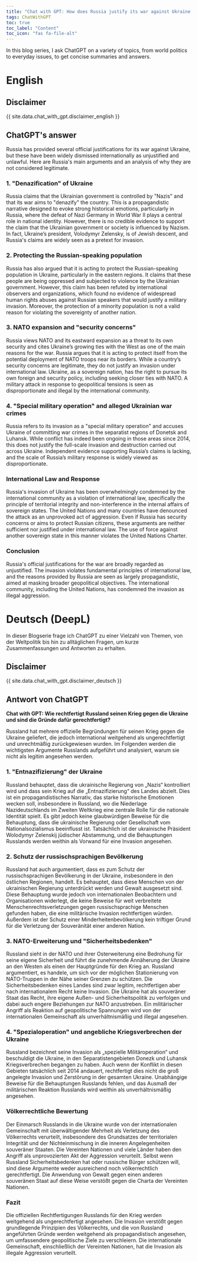 ```yaml
---
title: "Chat with GPT: How does Russia justify its war against Ukraine and are the reasons justified?"
tags: ChatWithGPT
toc: true
toc_label: "Content"
toc_icon: "fas fa-file-alt"
---
```


In this blog series, I ask ChatGPT on a variety of topics, from world politics to everyday issues, to get concise summaries and answers.

# English

## Disclaimer
{{ site.data.chat_with_gpt.disclaimer_english }}


## ChatGPT's answer
Russia has provided several official justifications for its war against Ukraine, but these have been widely dismissed internationally as unjustified and unlawful. Here are Russia's main arguments and an analysis of why they are not considered legitimate.


### 1. "Denazification" of Ukraine
Russia claims that the Ukrainian government is controlled by "Nazis" and that its war aims to "denazify" the country. This is a propagandistic narrative designed to evoke strong historical emotions, particularly in Russia, where the defeat of Nazi Germany in World War II plays a central role in national identity. However, there is no credible evidence to support the claim that the Ukrainian government or society is influenced by Nazism. In fact, Ukraine’s president, Volodymyr Zelensky, is of Jewish descent, and Russia's claims are widely seen as a pretext for invasion.


### 2. Protecting the Russian-speaking population
Russia has also argued that it is acting to protect the Russian-speaking population in Ukraine, particularly in the eastern regions. It claims that these people are being oppressed and subjected to violence by the Ukrainian government. However, this claim has been refuted by international observers and organizations, which found no evidence of widespread human rights abuses against Russian speakers that would justify a military invasion. Moreover, the protection of a minority population is not a valid reason for violating the sovereignty of another nation.


### 3. NATO expansion and "security concerns"
Russia views NATO and its eastward expansion as a threat to its own security and cites Ukraine’s growing ties with the West as one of the main reasons for the war. Russia argues that it is acting to protect itself from the potential deployment of NATO troops near its borders. While a country’s security concerns are legitimate, they do not justify an invasion under international law. Ukraine, as a sovereign nation, has the right to pursue its own foreign and security policy, including seeking closer ties with NATO. A military attack in response to geopolitical tensions is seen as disproportionate and illegal by the international community.


### 4. "Special military operation" and alleged Ukrainian war crimes
Russia refers to its invasion as a "special military operation" and accuses Ukraine of committing war crimes in the separatist regions of Donetsk and Luhansk. While conflict has indeed been ongoing in those areas since 2014, this does not justify the full-scale invasion and destruction carried out across Ukraine. Independent evidence supporting Russia’s claims is lacking, and the scale of Russia’s military response is widely viewed as disproportionate.


### International Law and Response
Russia's invasion of Ukraine has been overwhelmingly condemned by the international community as a violation of international law, specifically the principle of territorial integrity and non-interference in the internal affairs of sovereign states. The United Nations and many countries have denounced the attack as an unprovoked act of aggression. Even if Russia has security concerns or aims to protect Russian citizens, these arguments are neither sufficient nor justified under international law. The use of force against another sovereign state in this manner violates the United Nations Charter.


### Conclusion
Russia's official justifications for the war are broadly regarded as unjustified. The invasion violates fundamental principles of international law, and the reasons provided by Russia are seen as largely propagandistic, aimed at masking broader geopolitical objectives. The international community, including the United Nations, has condemned the invasion as illegal aggression.


# Deutsch (DeepL)
In dieser Blogserie frage ich ChatGPT zu einer Vielzahl von Themen, von der Weltpolitik bis hin zu alltäglichen Fragen, um kurze Zusammenfassungen und Antworten zu erhalten.

## Disclaimer
{{ site.data.chat_with_gpt.disclaimer_deutsch }}


## Antwort von ChatGPT
**Chat with GPT: Wie rechtfertigt Russland seinen Krieg gegen die Ukraine und sind die Gründe dafür gerechtfertigt?**

Russland hat mehrere offizielle Begründungen für seinen Krieg gegen die Ukraine geliefert, die jedoch international weitgehend als ungerechtfertigt und unrechtmäßig zurückgewiesen wurden. Im Folgenden werden die wichtigsten Argumente Russlands aufgeführt und analysiert, warum sie nicht als legitim angesehen werden.


### 1. "Entnazifizierung" der Ukraine
Russland behauptet, dass die ukrainische Regierung von „Nazis“ kontrolliert wird und dass sein Krieg auf die „Entnazifizierung“ des Landes abzielt. Dies ist ein propagandistisches Narrativ, das starke historische Emotionen wecken soll, insbesondere in Russland, wo die Niederlage Nazideutschlands im Zweiten Weltkrieg eine zentrale Rolle für die nationale Identität spielt. Es gibt jedoch keine glaubwürdigen Beweise für die Behauptung, dass die ukrainische Regierung oder Gesellschaft vom Nationalsozialismus beeinflusst ist. Tatsächlich ist der ukrainische Präsident Wolodymyr Zelenskij jüdischer Abstammung, und die Behauptungen Russlands werden weithin als Vorwand für eine Invasion angesehen.


### 2. Schutz der russischsprachigen Bevölkerung
Russland hat auch argumentiert, dass es zum Schutz der russischsprachigen Bevölkerung in der Ukraine, insbesondere in den östlichen Regionen, handelt. Es behauptet, dass diese Menschen von der ukrainischen Regierung unterdrückt werden und Gewalt ausgesetzt sind. Diese Behauptung wurde jedoch von internationalen Beobachtern und Organisationen widerlegt, die keine Beweise für weit verbreitete Menschenrechtsverletzungen gegen russischsprachige Menschen gefunden haben, die eine militärische Invasion rechtfertigen würden. Außerdem ist der Schutz einer Minderheitenbevölkerung kein triftiger Grund für die Verletzung der Souveränität einer anderen Nation.


### 3. NATO-Erweiterung und "Sicherheitsbedenken"
Russland sieht in der NATO und ihrer Osterweiterung eine Bedrohung für seine eigene Sicherheit und führt die zunehmende Annäherung der Ukraine an den Westen als einen der Hauptgründe für den Krieg an. Russland argumentiert, es handele, um sich vor der möglichen Stationierung von NATO-Truppen in der Nähe seiner Grenzen zu schützen. Die Sicherheitsbedenken eines Landes sind zwar legitim, rechtfertigen aber nach internationalem Recht keine Invasion. Die Ukraine hat als souveräner Staat das Recht, ihre eigene Außen- und Sicherheitspolitik zu verfolgen und dabei auch engere Beziehungen zur NATO anzustreben. Ein militärischer Angriff als Reaktion auf geopolitische Spannungen wird von der internationalen Gemeinschaft als unverhältnismäßig und illegal angesehen.


### 4. "Spezialoperation" und angebliche Kriegsverbrechen der Ukraine
Russland bezeichnet seine Invasion als „spezielle Militäroperation“ und beschuldigt die Ukraine, in den Separatistengebieten Donezk und Luhansk Kriegsverbrechen begangen zu haben. Auch wenn der Konflikt in diesen Gebieten tatsächlich seit 2014 andauert, rechtfertigt dies nicht die groß angelegte Invasion und Zerstörung in der gesamten Ukraine. Unabhängige Beweise für die Behauptungen Russlands fehlen, und das Ausmaß der militärischen Reaktion Russlands wird weithin als unverhältnismäßig angesehen.


### Völkerrechtliche Bewertung
Der Einmarsch Russlands in die Ukraine wurde von der internationalen Gemeinschaft mit überwältigender Mehrheit als Verletzung des Völkerrechts verurteilt, insbesondere des Grundsatzes der territorialen Integrität und der Nichteinmischung in die inneren Angelegenheiten souveräner Staaten. Die Vereinten Nationen und viele Länder haben den Angriff als unprovozierten Akt der Aggression verurteilt. Selbst wenn Russland Sicherheitsbedenken hat oder russische Bürger schützen will, sind diese Argumente weder ausreichend noch völkerrechtlich gerechtfertigt. Die Anwendung von Gewalt gegen einen anderen souveränen Staat auf diese Weise verstößt gegen die Charta der Vereinten Nationen.


### Fazit
Die offiziellen Rechtfertigungen Russlands für den Krieg werden weitgehend als ungerechtfertigt angesehen. Die Invasion verstößt gegen grundlegende Prinzipien des Völkerrechts, und die von Russland angeführten Gründe werden weitgehend als propagandistisch angesehen, um umfassendere geopolitische Ziele zu verschleiern. Die internationale Gemeinschaft, einschließlich der Vereinten Nationen, hat die Invasion als illegale Aggression verurteilt.
